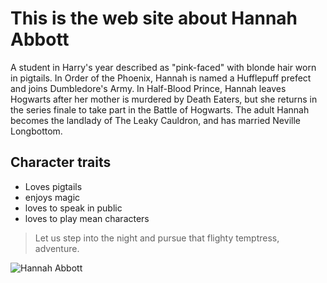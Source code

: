 # This is the web site about Hannah Abbott

A student in Harry's year described as "pink-faced" with blonde hair worn in pigtails. In Order of the Phoenix, Hannah is named a Hufflepuff prefect and joins Dumbledore's Army. In Half-Blood Prince, Hannah leaves Hogwarts after her mother is murdered by Death Eaters, but she returns in the series finale to take part in the Battle of Hogwarts. The adult Hannah becomes the landlady of The Leaky Cauldron, and has married Neville Longbottom.

## Character traits

* Loves pigtails
* enjoys magic
* loves to speak in public
* loves to play mean characters

> Let us step into the night and pursue that flighty temptress, adventure.

![Hannah Abbott](https://en.wikipedia.org/wiki/Dumbledore%27s_Army#/media/File:Harrypotter5-roomofrequirement.jpg)
